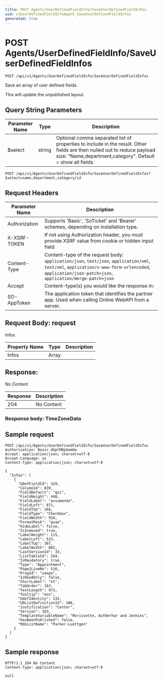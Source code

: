 ```yaml
---
title: POST Agents/UserDefinedFieldInfo/SaveUserDefinedFieldInfos
uid: v1UserDefinedFieldInfoAgent_SaveUserDefinedFieldInfos
generated: true
---
```


# POST Agents/UserDefinedFieldInfo/SaveUserDefinedFieldInfos

```http
POST /api/v1/Agents/UserDefinedFieldInfo/SaveUserDefinedFieldInfos
```

Save an array of user defined fields.


This will update the unpublished layout.






## Query String Parameters

| Parameter Name | Type |  Description |
|----------------|------|--------------|
| $select | string |  Optional comma separated list of properties to include in the result. Other fields are then nulled out to reduce payload size: "Name,department,category". Default = show all fields. |

```http
POST /api/v1/Agents/UserDefinedFieldInfo/SaveUserDefinedFieldInfos?$select=name,department,category/id
```


## Request Headers

| Parameter Name | Description |
|----------------|-------------|
| Authorization  | Supports 'Basic', 'SoTicket' and 'Bearer' schemes, depending on installation type. |
| X-XSRF-TOKEN   | If not using Authorization header, you must provide XSRF value from cookie or hidden input field |
| Content-Type | Content-type of the request body: `application/json`, `text/json`, `application/xml`, `text/xml`, `application/x-www-form-urlencoded`, `application/json-patch+json`, `application/merge-patch+json` |
| Accept         | Content-type(s) you would like the response in:  |
| SO-AppToken | The application token that identifies the partner app. Used when calling Online WebAPI from a server. |

## Request Body: request 

Infos 

| Property Name | Type |  Description |
|----------------|------|--------------|
| Infos | Array |  |

## Response:

No Content

| Response | Description |
|----------------|-------------|
| 204 | No Content |

### Response body: TimeZoneData


## Sample request

```http!
POST /api/v1/Agents/UserDefinedFieldInfo/SaveUserDefinedFieldInfos
Authorization: Basic dGplMDpUamUw
Accept: application/json; charset=utf-8
Accept-Language: sv
Content-Type: application/json; charset=utf-8

{
  "Infos": [
    {
      "UDefFieldId": 329,
      "ColumnId": 839,
      "FieldDefault": "qui",
      "FieldHeight": 448,
      "FieldLabel": "assumenda",
      "FieldLeft": 871,
      "FieldTop": 168,
      "FieldType": "Checkbox",
      "FieldWidth": 934,
      "FormatMask": "quae",
      "HideLabel": false,
      "IsIndexed": true,
      "LabelHeight": 115,
      "LabelLeft": 523,
      "LabelTop": 387,
      "LabelWidth": 883,
      "LastVersionId": 33,
      "ListTableId": 294,
      "IsMandatory": true,
      "Type": "Appointment",
      "Page1LineNo": 516,
      "ProgId": "saepe",
      "IsReadOnly": false,
      "ShortLabel": "et",
      "TabOrder": 163,
      "TextLength": 973,
      "Tooltip": "eos",
      "UdefIdentity": 115,
      "UDListDefinitionId": 108,
      "Justification": "Center",
      "Version": 183,
      "TemplateVariableName": "Morissette, Aufderhar and Jenkins",
      "HasBeenPublished": false,
      "MdoListName": "Parker-Luettgen"
    }
  ]
}
```

## Sample response

```http_
HTTP/1.1 204 No Content
Content-Type: application/json; charset=utf-8

null
```